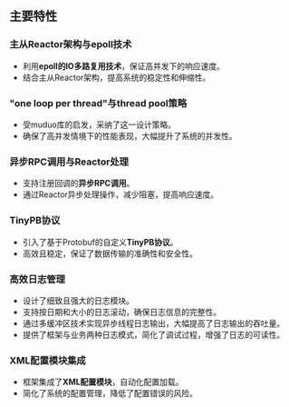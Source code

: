

## 主要特性

### 主从Reactor架构与epoll技术

- 利用**epoll的IO多路复用技术**，保证高并发下的响应速度。
- 结合主从Reactor架构，提高系统的稳定性和伸缩性。

### "one loop per thread"与thread pool策略

- 受muduo库的启发，采纳了这一设计策略。
- 确保了高并发情境下的性能表现，大幅提升了系统的并发性。

### 异步RPC调用与Reactor处理

- 支持注册回调的**异步RPC调用**。
- 通过Reactor异步处理操作，减少阻塞，提高响应速度。

### TinyPB协议

- 引入了基于Protobuf的自定义**TinyPB协议**。
- 高效且稳定，保证了数据传输的准确性和安全性。

### 高效日志管理

- 设计了细致且强大的日志模块。
- 支持按日期和大小的日志滚动，确保日志信息的完整性。
- 通过多缓冲区技术实现异步线程日志输出，大幅提高了日志输出的吞吐量。
- 提供了框架与业务两种日志模式，简化了调试过程，增强了日志的可读性。

### XML配置模块集成

- 框架集成了**XML配置模块**，自动化配置加载。
- 简化了系统的配置管理，降低了配置错误的风险。


